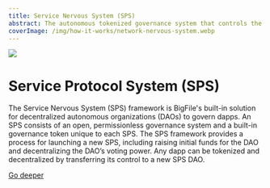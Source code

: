 ```yaml
---
title: Service Nervous System (SPS)
abstract: The autonomous tokenized governance system that controls the BigFile blockchain in a completely open, permissionless, and decentralized manner.
coverImage: /img/how-it-works/network-nervous-system.webp
---
```


![](/img/how-it-works/service-nervous-system.webp)

# Service Protocol System (SPS)

The Service Nervous System (SPS) framework is BigFile's built-in solution for decentralized autonomous organizations (DAOs) to govern dapps. An SPS consists of an open, permissionless governance system and a built-in governance token unique to each SPS. The SPS framework provides a process for launching a new SPS, including raising initial funds for the DAO and decentralizing the DAO’s voting power. Any dapp can be tokenized and decentralized by transferring its control to a new SPS DAO.


[Go deeper](/how-it-works/sps/)

